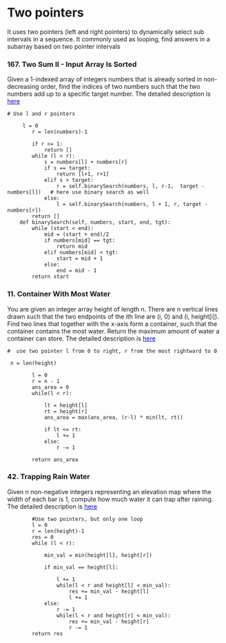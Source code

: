 
# Two pointers

It uses two pointers (left and right pointers) to dynamically select sub intervals in a sequence.
It commonly used as looping, find answers in a subarray based on two pointer intervals


### 167. Two Sum II - Input Array Is Sorted

Given a 1-indexed array of integers numbers that is already sorted in non-decreasing order, find the indices of two numbers such that the two numbers add up to a specific target number.  The detailed description is [<span style="color:blue;"> here </span>](https://leetcode.com/problems/two-sum-ii-input-array-is-sorted/)

```
# Use l and r pointers

     l = 0
        r = len(numbers)-1
        
        if r <= 1:
            return []
        while (l < r):
            s = numbers[l] + numbers[r]
            if s == target:
                return [l+1, r+1]
            elif s > target:
                r = self.binarySearch(numbers, l, r-1,  target - numbers[l])   # here use binary search as well
            else:
                l = self.binarySearch(numbers, l + 1, r, target - numbers[r])
        return []
    def binarySearch(self, numbers, start, end, tgt):
        while (start < end):
            mid = (start + end)/2
            if numbers[mid] == tgt:
                return mid
            elif numbers[mid] < tgt:
                start = mid + 1
            else:
                end = mid - 1
        return start

```

### 11. Container With Most Water

You are given an integer array height of length n. There are n vertical lines drawn such that the two endpoints of the ith line are (i, 0) and (i, height[i]). Find two lines that together with the x-axis form a container, such that the container contains the most water. Return the maximum amount of water a container can store. The detailed description is [<span style="color:blue;"> here </span>](https://leetcode.com/problems/container-with-most-water/)

```
#  use two pointer l from 0 to right, r from the most rightward to 0

 n = len(height)
        
        l = 0
        r = n - 1
        ans_area = 0
        while(l < r):
            
            lt = height[l]
            rt = height[r]
            ans_area = max(ans_area, (r-l) * min(lt, rt))
            
            if lt <= rt:
                l += 1
            else:
                r -= 1
    
        return ans_area

```


### 42. Trapping Rain Water

Given n non-negative integers representing an elevation map where the width of each bar is 1, compute how much water it can trap after raining. The detailed description is [<span style="color:blue;"> here </span>](https://leetcode.com/problems/trapping-rain-water/)



```
        #Use two pointers, but only one loop
        l = 0
        r = len(height)-1
        res = 0
        while (l < r):
            
            min_val = min(height[l], height[r])
            
            if min_val == height[l]:
                
                l += 1
                while(l < r and height[l] < min_val):
                    res += min_val - height[l]
                    l += 1
            else:
                r -= 1
                while(l < r and height[r] < min_val):
                    res += min_val - height[r]
                    r -= 1
        return res

```
